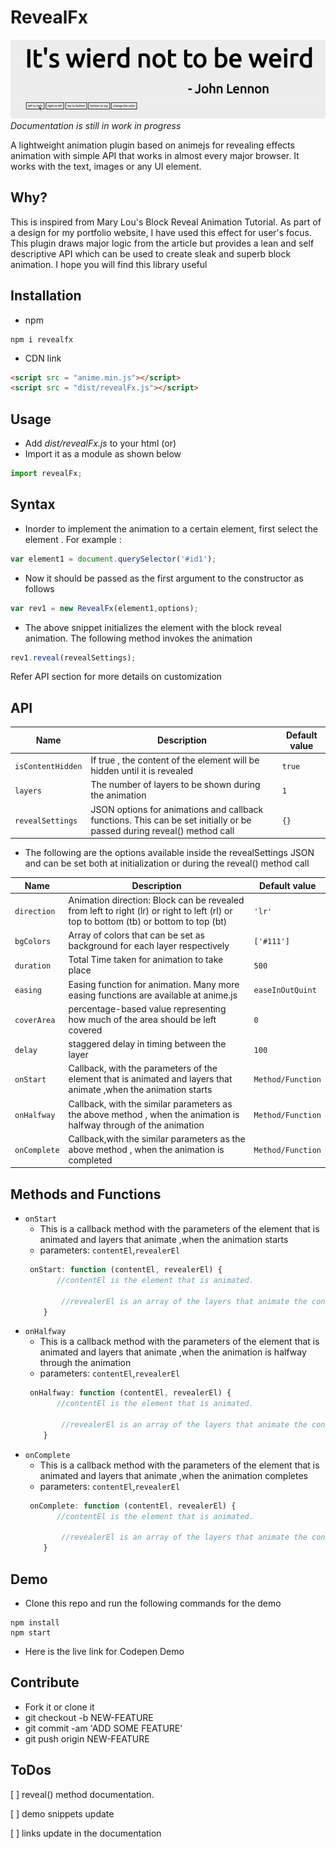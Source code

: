 # RevealFx
![](/demo/img/Friday.gif)
*Documentation is still in work in progress*

A lightweight animation plugin based on animejs for revealing effects animation with simple API that works in almost every major browser. 
 It works with the text, images or any UI element.

## Why?
This is inspired from Mary Lou's Block Reveal Animation Tutorial. As part of a design for my portfolio website, I have used this effect for user's focus.
This plugin draws major logic from the article but provides a lean and self descriptive API which can be used to create sleak and superb block animation. I hope you will find this library useful 

## Installation 
- npm
```npm
npm i revealfx
```
- CDN link
```HTML
<script src = "anime.min.js"></script>
<script src = "dist/revealFx.js"></script>
```
## Usage
- Add *dist/revealFx.js* to your html 
(or)
- Import it as a module as shown below
```js
import revealFx;
```
## Syntax

 - Inorder to implement the animation to a certain element, first select the element . For example : 
 ```js
 var element1 = document.querySelector('#id1');
 ```
 - Now it should be passed as the first argument to the constructor as follows
```js
var rev1 = new RevealFx(element1,options);
```
- The above snippet initializes the element with the block reveal animation. The following method  invokes the animation
```js
rev1.reveal(revealSettings);
```

 Refer API section for more details on customization

## API

 |Name|Description |Default value |
 |----|------------|--------------|
 | `isContentHidden` | If true , the content of the element will be hidden until it is revealed | `true`|
 | `layers`| The number of layers to be shown during the animation | `1`|
 | `revealSettings`| JSON options for animations and callback functions. This can be set initially or be passed during reveal() method call  | `{}` |
 - The following are the options available inside the revealSettings JSON and can be set both at initialization or during the reveal() method call

 |Name|Description |Default value |
 |-----|------|-------|
 | `direction` | Animation direction: Block can be revealed from left to right (lr) or right to left (rl) or top to bottom (tb) or bottom to top (bt) | `'lr'`|
 |`bgColors`| Array of colors that can be set as background for each layer respectively |`['#111']`|
 |`duration`| Total Time taken for animation to take place | `500`|
 |`easing`| Easing function for animation. Many more easing functions are available at anime.js| `easeInOutQuint`|
 |`coverArea`| percentage-based value representing how much of the area should be left covered | `0`|
 |`delay`| staggered delay in timing between the layer | `100`|
 |`onStart`| Callback, with the parameters of the element that is animated and layers that animate ,when the animation starts | `Method/Function`|
 |`onHalfway`| Callback, with the similar parameters as the above method , when the animation is halfway through of the animation | `Method/Function`|
 |`onComplete`| Callback,with the similar parameters as the above method , when the animation is completed | `Method/Function`|

## Methods and Functions

 - `onStart`
    - This is a callback method with the parameters of the element that is animated and layers that animate ,when the animation starts
    - parameters: `contentEl`,`revealerEl`
    ```js
     onStart: function (contentEl, revealerEl) {
           //contentEl is the element that is animated.
            
            //revealerEl is an array of the layers that animate the contentEl
        }
    ```
- `onHalfway`
    - This is a callback method with the parameters of the element that is animated and layers that animate ,when the animation is halfway through the animation
    - parameters: `contentEl`,`revealerEl`
    ```js
     onHalfway: function (contentEl, revealerEl) {
           //contentEl is the element that is animated.

            //revealerEl is an array of the layers that animate the contentEl
        }
    ```
- `onComplete`
    - This is a callback method with the parameters of the element that is animated and layers that animate ,when the animation completes
    - parameters: `contentEl`,`revealerEl`
    ```js
     onComplete: function (contentEl, revealerEl) {
           //contentEl is the element that is animated.
            
            //revealerEl is an array of the layers that animate the contentEl
        }
    ```

## Demo
-  Clone this repo and run the following commands for the demo 
```node
npm install 
npm start
```

- Here is the live link for Codepen Demo

## Contribute
- Fork it or clone it
- git checkout -b NEW-FEATURE
- git commit -am 'ADD SOME FEATURE'
- git push origin NEW-FEATURE

## ToDos

[ ] reveal() method documentation.

[ ] demo snippets update

[ ] links update in the documentation